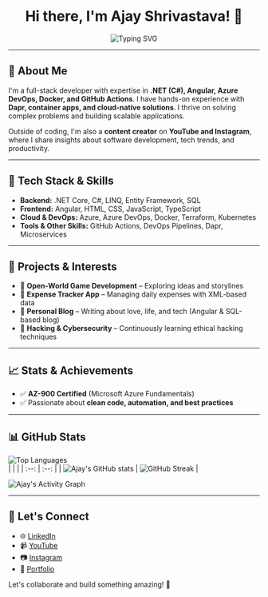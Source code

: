<h1 align="center">
  Hi there, I'm Ajay Shrivastava! 👋  
</h1>

<p align="center">
  <img src="https://readme-typing-svg.demolab.com?font=Pacifico&weight=800&pause=1000&center=true&vCenter=true&width=435&lines=Full+Stack+Developer;AI+Enthusiast;Craving+for+Coding" alt="Typing SVG" />
</p>

---

## 🚀 About Me

I'm a full-stack developer with expertise in **.NET (C#), Angular, Azure DevOps, Docker, and GitHub Actions**. I have hands-on experience with **Dapr, container apps, and cloud-native solutions**. I thrive on solving complex problems and building scalable applications.

Outside of coding, I'm also a **content creator** on **YouTube and Instagram**, where I share insights about software development, tech trends, and productivity.

---

## 🔧 Tech Stack & Skills

- **Backend:** .NET Core, C#, LINQ, Entity Framework, SQL
- **Frontend:** Angular, HTML, CSS, JavaScript, TypeScript
- **Cloud & DevOps:** Azure, Azure DevOps, Docker, Terraform, Kubernetes
- **Tools & Other Skills:** GitHub Actions, DevOps Pipelines, Dapr, Microservices

---

## 📌 Projects & Interests

- 🔹 **Open-World Game Development** – Exploring ideas and storylines
- 🔹 **Expense Tracker App** – Managing daily expenses with XML-based data
- 🔹 **Personal Blog** – Writing about love, life, and tech (Angular & SQL-based blog)
- 🔹 **Hacking & Cybersecurity** – Continuously learning ethical hacking techniques

---

## 📈 Stats & Achievements

- ✅ **AZ-900 Certified** (Microsoft Azure Fundamentals)
- ✅ Passionate about **clean code, automation, and best practices**

---

## 📊 GitHub Stats

![Top Languages](https://github-readme-stats.vercel.app/api/top-langs/?username=Ajay-Shrivastava&layout=compact&theme=dark) </br>
| | |
| :--: | :--: |
| ![Ajay's GitHub stats][github-stats] | ![GitHub Streak][github-streak] |

![Ajay's Activity Graph](https://github-readme-activity-graph.vercel.app/graph?username=Ajay-Shrivastava&bg_color=fffff0&color=708090&line=24292e&point=24292e&area=true&hide_border=true)

---

## 📢 Let's Connect

- 🌐 [LinkedIn](#)
- 📹 [YouTube](#)
- 📷 [Instagram](#)
- 💼 [Portfolio](#)

Let's collaborate and build something amazing! 🚀

[github-stats]: https://github-readme-stats.vercel.app/api?username=Ajay-Shrivastava&show_icons=true&hide=prs&cache_seconds=86400&theme=dark
[github-streak]: https://github-readme-streak-stats.herokuapp.com/?user=Ajay-Shrivastava&theme=dark


